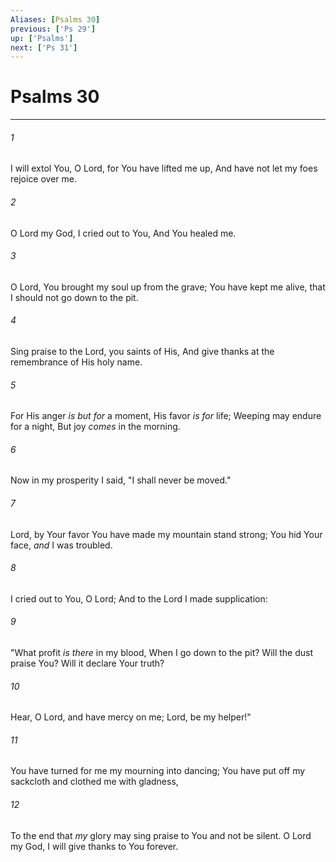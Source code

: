 ```yaml
---
Aliases: [Psalms 30]
previous: ['Ps 29']
up: ['Psalms']
next: ['Ps 31']
---
```

# Psalms 30

***


###### 1 
I will extol You, O Lord, for You have lifted me up, And have not let my foes rejoice over me. 

###### 2 
O Lord my God, I cried out to You, And You healed me. 

###### 3 
O Lord, You brought my soul up from the grave; You have kept me alive, that I should not go down to the pit. 

###### 4 
Sing praise to the Lord, you saints of His, And give thanks at the remembrance of His holy name. 

###### 5 
For His anger _is but for_ a moment, His favor _is for_ life; Weeping may endure for a night, But joy _comes_ in the morning. 

###### 6 
Now in my prosperity I said, "I shall never be moved." 

###### 7 
Lord, by Your favor You have made my mountain stand strong; You hid Your face, _and_ I was troubled. 

###### 8 
I cried out to You, O Lord; And to the Lord I made supplication: 

###### 9 
"What profit _is there_ in my blood, When I go down to the pit? Will the dust praise You? Will it declare Your truth? 

###### 10 
Hear, O Lord, and have mercy on me; Lord, be my helper!" 

###### 11 
You have turned for me my mourning into dancing; You have put off my sackcloth and clothed me with gladness, 

###### 12 
To the end that _my_ glory may sing praise to You and not be silent. O Lord my God, I will give thanks to You forever.

